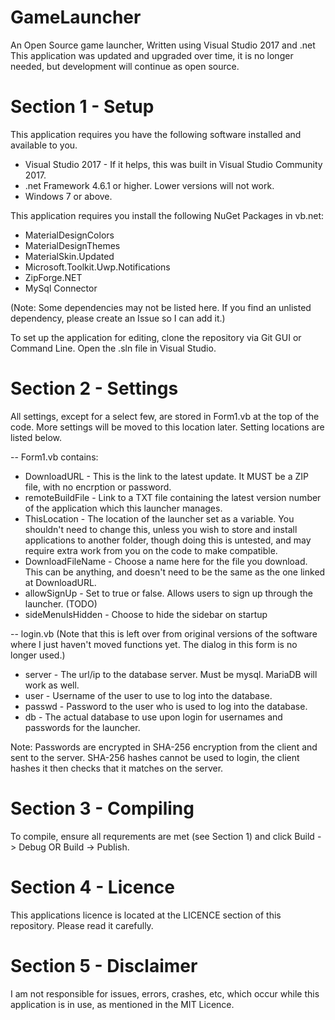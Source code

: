 # GameLauncher
An Open Source game launcher, Written using Visual Studio 2017 and .net
This application was updated and upgraded over time, it is no longer needed, but development will continue as open source.

# Section 1 - Setup
This application requires you have the following software installed and available to you.
* Visual Studio 2017 - If it helps, this was built in Visual Studio Community 2017.
* .net Framework 4.6.1 or higher. Lower versions will not work.
* Windows 7 or above.

This application requires you install the following NuGet Packages in vb.net: 
* MaterialDesignColors
* MaterialDesignThemes
* MaterialSkin.Updated
* Microsoft.Toolkit.Uwp.Notifications
* ZipForge.NET
* MySql Connector

(Note: Some dependencies may not be listed here. If you find an unlisted dependency, please create an Issue so I can add it.)

To set up the application for editing, clone the repository via Git GUI or Command Line. Open the .sln file in Visual Studio.

# Section 2 - Settings
All settings, except for a select few, are stored in Form1.vb at the top of the code. More settings will be moved to this location later.
Setting locations are listed below.

-- Form1.vb contains: 
* DownloadURL - This is the link to the latest update. It MUST be a ZIP file, with no encrption or password.
* remoteBuildFile - Link to a TXT file containing the latest version number of the application which this launcher manages.
* ThisLocation - The location of the launcher set as a variable. You shouldn't need to change this, unless you wish to store and install applications to another folder, though doing this is untested, and may require extra work from you on the code to make compatible.
* DownloadFileName - Choose a name here for the file you download. This can be anything, and doesn't need to be the same as the one linked at DownloadURL.
* allowSignUp - Set to true or false. Allows users to sign up through the launcher. (TODO)
* sideMenuIsHidden - Choose to hide the sidebar on startup

-- login.vb
(Note that this is left over from original versions of the software where I just haven't moved functions yet. The dialog in this form is no longer used.)

* server - The url/ip to the database server. Must be mysql. MariaDB will work as well.
* user - Username of the user to use to log into the database.
* passwd - Password to the user who is used to log into the database.
* db - The actual database to use upon login for usernames and passwords for the launcher.

Note: Passwords are encrypted in SHA-256 encryption from the client and sent to the server. SHA-256 hashes cannot be used to login, the client hashes it then checks that it matches on the server.

# Section 3 - Compiling
To compile, ensure all requrements are met (see Section 1) and click Build -> Debug OR Build -> Publish.

# Section 4 - Licence
This applications licence is located at the LICENCE section of this repository. Please read it carefully.

# Section 5 - Disclaimer
I am not responsible for issues, errors, crashes, etc, which occur while this application is in use, as mentioned in the MIT Licence.
